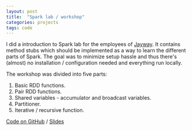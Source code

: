 ```yaml
---
layout: post
title:  "Spark lab / workshop"
categories: projects
tags: code
---
```


I did a introduction to Spark lab for the employees of [Jayway](https://www.jayway.com). It contains method stubs which should be implemented as a way to learn the different parts of Spark. The goal was to minimize setup hassle and thus there's (almost) no installation / configuration needed and everything run locally.

The workshop was divided into five parts:

1. Basic RDD functions.
2. Pair RDD functions.
3. Shared variables - accumulator and broadcast variables.
4. Partitioner.
5. Iterative / recursive function.


[Code on GitHub](https://github.com/AntonFagerberg/spark-lab) / [Slides](/files/spark_presentation.pdf)